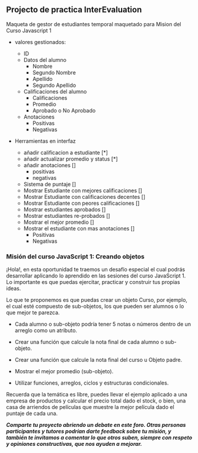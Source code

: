 ## Projecto de practica InterEvaluation

Maqueta de gestor de estudiantes temporal maquetado para Mision del Curso Javascript 1

- valores gestionados:

  - ID
  - Datos del alumno
    - Nombre
    - Segundo Nombre
    - Apellido
    - Segundo Apellido
  - Calificaciones del alumno
    - Calificaciones
    - Promedio
    - Aprobado o No Aprobado
  - Anotaciones
    - Positivas
    - Negativas

- Herramientas en interfaz
  - añadir calificacion a estudiante [*]
  - añadir actualizar promedio y status [*]
  - añadir anotaciones []
    - positivas
    - negativas
  - Sistema de puntaje []
  - Mostrar Estudiante con mejores calificaciones []
  - Mostrar Estudiante con calificaciones decentes []
  - Mostrar Estudiante con peores calificaciones []
  - Mostrar estudiantes aprobados []
  - Mostrar estudiantes re-probados []
  - Mostrar el mejor promedio []
  - Mostrar el estudiante con mas anotaciones []
    - Positivas
    - Negativas

### Misión del curso JavaScript 1: Creando objetos

¡Hola!, en esta oportunidad te traemos un desafío especial el cual podrás desarrollar aplicando lo aprendido en las sesiones del curso JavaScript 1. Lo importante es que puedas ejercitar, practicar y construir tus propias ideas.

Lo que te proponemos es que puedas crear un objeto Curso, por ejemplo, el cual esté compuesto de sub-objetos, los que pueden ser alumnos o lo que mejor te parezca.

- Cada alumno o sub-objeto podría tener 5 notas o números dentro de un arreglo como un atributo.

- Crear una función que calcule la nota final de cada alumno o sub-objeto.

- Crear una función que calcule la nota final del curso u Objeto padre.

- Mostrar el mejor promedio (sub-objeto).

- Utilizar funciones, arreglos, ciclos y estructuras condicionales.

Recuerda que la temática es libre, puedes llevar el ejemplo aplicado a una empresa de productos y calcular el precio total dado el stock, o bien, una casa de arriendos de películas que muestre la mejor película dado el puntaje de cada una.

**_Comparte tu proyecto abriendo un debate en este foro. Otras personas participantes y tutores podrían darte feedback sobre tu misión, y también te invitamos a comentar lo que otros suben, siempre con respeto y opiniones constructivas, que nos ayuden a mejorar._**
